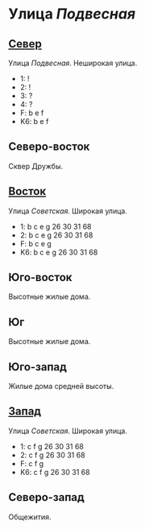 # Улица *Подвесная*

## [Север](./10590075.md)

Улица *Подвесная*.
Неширокая улица.

* 1:    !
* 2:    !
* 3:    ?
* 4:    ?
* F:    b   e   f
* K6:   b   e   f

## Северо-восток

Сквер Дружбы.

## [Восток](./10600090.md)

Улица *Советская*.
Широкая улица.

* 1:    b   c   e   g
        26  30  31  68
* 2:    b   c   e   g
        26  30  31  68
* F:    b   c   e   g
* K6:   b   c   e   g
        26  30  31  68

## Юго-восток

Высотные жилые дома.

## Юг

Высотные жилые дома.

## Юго-запад

Жилые дома средней высоты.

## [Запад](./10580090.md)

Улица *Советская*.
Широкая улица.

* 1:    c   f   g
        26  30  31  68
* 2:    c   f   g
        26  30  31  68
* F:    c   f   g
* K6:   c   f   g
        26  30  31  68

## Северо-запад

Общежития.
